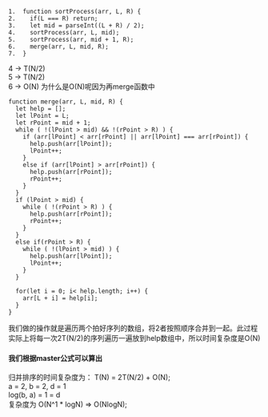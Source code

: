 ```
1.  function sortProcess(arr, L, R) {
2.    if(L === R) return;
3.    let mid = parseInt((L + R) / 2);
4.    sortProcess(arr, L, mid);
5.    sortProcess(arr, mid + 1, R);
6.    merge(arr, L, mid, R);
7.  }
```
4 -> T(N/2)  
5 -> T(N/2)  
6 -> O(N) 为什么是O(N)呢因为再merge函数中  
```
function merge(arr, L, mid, R) {
  let help = [];
  let lPoint = L;
  let rPoint = mid + 1;
  while ( !(lPoint > mid) && !(rPoint > R) ) {
    if (arr[lPoint] < arr[rPoint] || arr[lPoint] === arr[rPoint]) {
      help.push(arr[lPoint]);
      lPoint++;
    }
    else if (arr[lPoint] > arr[rPoint]) {
      help.push(arr[rPoint]);
      rPoint++;
    }
  }
  if (lPoint > mid) {
    while ( !(rPoint > R) ) {
      help.push(arr[rPoint]);
      rPoint++;
    }
  }
  else if(rPoint > R) {
    while ( !(lPoint > mid) ) {
      help.push(arr[lPoint]);
      lPoint++;
    }
  }

  for(let i = 0; i< help.length; i++) {
    arr[L + i] = help[i];
  }
}
```
我们做的操作就是遍历两个拍好序列的数组，将2者按照顺序合并到一起。此过程实际上将每一次2T(N/2)的序列遍历一遍放到help数组中，所以时间复杂度是O(N)  

#### 我们根据master公式可以算出
归并排序的时间复杂度为： T(N) = 2T(N/2) + O(N);  
a = 2, b = 2, d = 1  
log(b, a) = 1 = d  
复杂度为 O(N^1 * logN)  => O(NlogN);